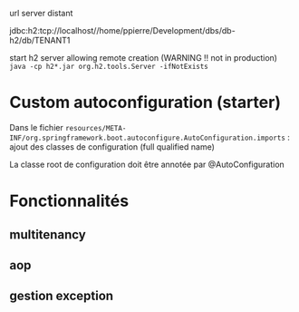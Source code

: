 url server distant

jdbc:h2:tcp://localhost//home/ppierre/Development/dbs/db-h2/db/TENANT1

start h2 server allowing remote creation (WARNING !! not in production)  
<code>java -cp h2*.jar org.h2.tools.Server -ifNotExists</code>

# Custom autoconfiguration (starter)
Dans le fichier <code>resources/META-INF/org.springframework.boot.autoconfigure.AutoConfiguration.imports</code> :  
ajout des classes de configuration (full qualified name)

La classe root de configuration doit être annotée par @AutoConfiguration


# Fonctionnalités 

## multitenancy

## aop 

## gestion exception


